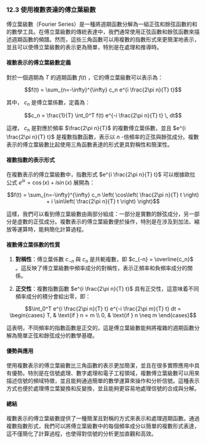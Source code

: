 ### **12.3 使用複數表達的傅立葉級數**

傅立葉級數（Fourier Series）是一種將週期函數分解為一組正弦和餘弦函數的和的數學工具。在傅立葉級數的傳統表達中，我們通常使用正弦函數和餘弦函數來描述週期函數的頻譜。然而，這些三角函數可以用複數的指數形式來更簡潔地表示，並且可以使傅立葉級數的表示更為簡單，特別是在處理和推導時。

#### **複數表示的傅立葉級數定義**

對於一個週期為  $`T`$  的週期函數  $`f(t)`$ ，它的傅立葉級數可以表示為：


```math
f(t) = \sum_{n=-\infty}^{\infty} c_n e^{i \frac{2\pi n}{T} t}
```


其中， $`c_n`$  是傅立葉係數，定義為：


```math
c_n = \frac{1}{T} \int_0^T f(t) e^{-i \frac{2\pi n}{T} t} \, dt
```


這裡， $`c_n`$  是對應於頻率  $`\frac{2\pi n}{T}`$  的複數傅立葉係數，並且  $`e^{i \frac{2\pi n}{T} t}`$  是複數指數函數，表示以  $`n`$ -倍頻率的正弦與餘弦成分。複數表示的傅立葉級數比起使用三角函數表達的形式更具對稱性和簡潔性。

#### **複數指數的表示形式**

在複數表示的傅立葉級數中，指數形式  $`e^{i \frac{2\pi n}{T} t}`$  可以根據歐拉公式  $`e^{ix} = \cos(x) + i\sin(x)`$  展開為：


```math
f(t) = \sum_{n=-\infty}^{\infty} c_n \left( \cos\left( \frac{2\pi n}{T} t \right) + i \sin\left( \frac{2\pi n}{T} t \right) \right)
```


這樣，我們可以看到傅立葉級數由兩部分組成：一部分是實數的餘弦成分，另一部分是虛數的正弦成分。複數表示的傅立葉級數便於操作，特別是在涉及到加法、縮放等運算時，能夠簡化計算過程。

#### **複數傅立葉係數的性質**

1. **對稱性**：傅立葉係數  $`c_{-n}`$  與  $`c_n`$  是共軛複數，即  $`c_{-n} = \overline{c_n}`$ 。這反映了傅立葉級數中頻率成分的對稱性，表示正頻率和負頻率成分的關係。

2. **正交性**：複數指數函數  $`e^{i \frac{2\pi n}{T} t}`$  具有正交性，這意味着不同頻率成分的積分會給出零，即：
   
```math
\int_0^T e^{i \frac{2\pi n}{T} t} e^{-i \frac{2\pi m}{T} t} dt = \begin{cases} 
   T, & \text{if } n = m \\
   0, & \text{if } n \neq m
   \end{cases}
```

   這表明，不同頻率的指數函數是正交的，這是傅立葉級數能夠將複雜的週期函數分解為簡單正弦和餘弦成分的數學基礎。

#### **優勢與應用**

使用複數表示的傅立葉級數比三角函數的表示更加簡潔，並且在很多實際應用中具有優勢。特別是在信號處理、數字處理和電子工程領域，複數傅立葉級數可以用來描述信號的頻域特徵，並且能夠通過簡單的數學運算來操作和分析信號。這種表示方式也便於處理傅立葉變換和反變換，並且能夠更容易地處理信號的合成與分解。

#### **總結**

複數表示的傅立葉級數提供了一種簡潔且對稱的方式來表示和處理週期函數。通過複數指數形式，我們可以將傅立葉級數中的每個頻率成分以簡單的複數形式表達，這不僅簡化了計算過程，也使得對信號的分析更加直觀和高效。